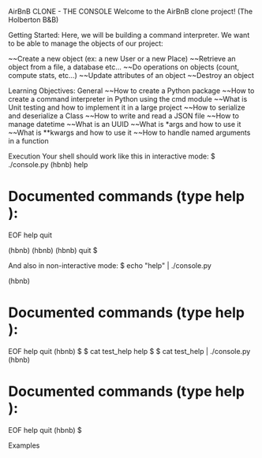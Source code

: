 AirBnB CLONE - THE CONSOLE
Welcome to the AirBnB clone project! (The Holberton B&B)

Getting Started:
Here, we will be building a command interpreter.
We want to be able to manage the objects of our project:

~~Create a new object (ex: a new User or a new Place)
~~Retrieve an object from a file, a database etc…
~~Do operations on objects (count, compute stats, etc…)
~~Update attributes of an object
~~Destroy an object

Learning Objectives:
General
~~How to create a Python package
~~How to create a command interpreter in Python using the cmd module
~~What is Unit testing and how to implement it in a large project
~~How to serialize and deserialize a Class
~~How to write and read a JSON file
~~How to manage datetime
~~What is an UUID
~~What is *args and how to use it
~~What is **kwargs and how to use it
~~How to handle named arguments in a function

Execution
Your shell should work like this in interactive mode:
$ ./console.py
(hbnb) help

Documented commands (type help <topic>):
========================================
EOF help quit

(hbnb)
(hbnb)
(hbnb) quit
$

And also in non-interactive mode:
$ echo "help" | ./console.py

(hbnb)

Documented commands (type help <topic>):
========================================

EOF help quit
(hbnb)
$
$ cat test_help
help
$
$ cat test_help | ./console.py
(hbnb)

  
Documented commands (type help <topic>):
========================================
EOF help quit
(hbnb)
$

Examples
